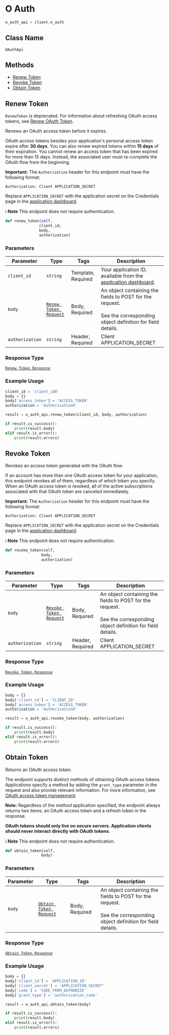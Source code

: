 # O Auth

```python
o_auth_api = client.o_auth
```

## Class Name

`OAuthApi`

## Methods

* [Renew Token](/doc/o-auth.md#renew-token)
* [Revoke Token](/doc/o-auth.md#revoke-token)
* [Obtain Token](/doc/o-auth.md#obtain-token)

## Renew Token

`RenewToken` is deprecated. For information about refreshing OAuth access tokens, see
[Renew OAuth Token](https://developer.squareup.com/docs/oauth-api/cookbook/renew-oauth-tokens).


Renews an OAuth access token before it expires.

OAuth access tokens besides your application's personal access token expire after __30 days__.
You can also renew expired tokens within __15 days__ of their expiration.
You cannot renew an access token that has been expired for more than 15 days.
Instead, the associated user must re-complete the OAuth flow from the beginning.

__Important:__ The `Authorization` header for this endpoint must have the
following format:

```
Authorization: Client APPLICATION_SECRET
```

Replace `APPLICATION_SECRET` with the application secret on the Credentials
page in the [application dashboard](https://connect.squareup.com/apps).

:information_source: **Note** This endpoint does not require authentication.

```python
def renew_token(self,
               client_id,
               body,
               authorization)
```

### Parameters

| Parameter | Type | Tags | Description |
|  --- | --- | --- | --- |
| `client_id` | `string` | Template, Required | Your application ID, available from the [application dashboard](https://connect.squareup.com/apps). |
| `body` | [`Renew Token Request`](/doc/models/renew-token-request.md) | Body, Required | An object containing the fields to POST for the request.<br><br>See the corresponding object definition for field details. |
| `authorization` | `string` | Header, Required | Client APPLICATION_SECRET |

### Response Type

[`Renew Token Response`](/doc/models/renew-token-response.md)

### Example Usage

```python
client_id = 'client_id8'
body = {}
body['access_token'] = 'ACCESS_TOKEN'
authorization = 'Authorization8'

result = o_auth_api.renew_token(client_id, body, authorization)

if result.is_success():
    print(result.body)
elif result.is_error():
    print(result.errors)
```

## Revoke Token

Revokes an access token generated with the OAuth flow.

If an account has more than one OAuth access token for your application, this
endpoint revokes all of them, regardless of which token you specify. When an
OAuth access token is revoked, all of the active subscriptions associated
with that OAuth token are canceled immediately.

__Important:__ The `Authorization` header for this endpoint must have the
following format:

```
Authorization: Client APPLICATION_SECRET
```

Replace `APPLICATION_SECRET` with the application secret on the Credentials
page in the [application dashboard](https://connect.squareup.com/apps).

:information_source: **Note** This endpoint does not require authentication.

```python
def revoke_token(self,
                body,
                authorization)
```

### Parameters

| Parameter | Type | Tags | Description |
|  --- | --- | --- | --- |
| `body` | [`Revoke Token Request`](/doc/models/revoke-token-request.md) | Body, Required | An object containing the fields to POST for the request.<br><br>See the corresponding object definition for field details. |
| `authorization` | `string` | Header, Required | Client APPLICATION_SECRET |

### Response Type

[`Revoke Token Response`](/doc/models/revoke-token-response.md)

### Example Usage

```python
body = {}
body['client_id'] = 'CLIENT_ID'
body['access_token'] = 'ACCESS_TOKEN'
authorization = 'Authorization8'

result = o_auth_api.revoke_token(body, authorization)

if result.is_success():
    print(result.body)
elif result.is_error():
    print(result.errors)
```

## Obtain Token

Returns an OAuth access token.

The endpoint supports distinct methods of obtaining OAuth access tokens.
Applications specify a method by adding the `grant_type` parameter
in the request and also provide relevant information.
For more information, see [OAuth access token management](https://developer.squareup.com/docs/authz/oauth/how-it-works#oauth-access-token-management).

__Note:__ Regardless of the method application specified,
the endpoint always returns two items; an OAuth access token and
a refresh token in the response.

__OAuth tokens should only live on secure servers. Application clients
should never interact directly with OAuth tokens__.

:information_source: **Note** This endpoint does not require authentication.

```python
def obtain_token(self,
                body)
```

### Parameters

| Parameter | Type | Tags | Description |
|  --- | --- | --- | --- |
| `body` | [`Obtain Token Request`](/doc/models/obtain-token-request.md) | Body, Required | An object containing the fields to POST for the request.<br><br>See the corresponding object definition for field details. |

### Response Type

[`Obtain Token Response`](/doc/models/obtain-token-response.md)

### Example Usage

```python
body = {}
body['client_id'] = 'APPLICATION_ID'
body['client_secret'] = 'APPLICATION_SECRET'
body['code'] = 'CODE_FROM_AUTHORIZE'
body['grant_type'] = 'authorization_code'

result = o_auth_api.obtain_token(body)

if result.is_success():
    print(result.body)
elif result.is_error():
    print(result.errors)
```

